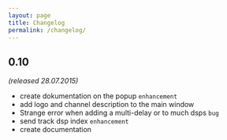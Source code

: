 ```yaml
---
layout: page
title: Changelog
permalink: /changelog/
---
```


## 0.10
_(released 28.07.2015)_

* create dokumentation on the popup `enhancement`
* add logo and channel description to the main window
* Strange error when adding a multi-delay or to much dsps `bug`
* send track dsp index `enhancement`
* create documentation

